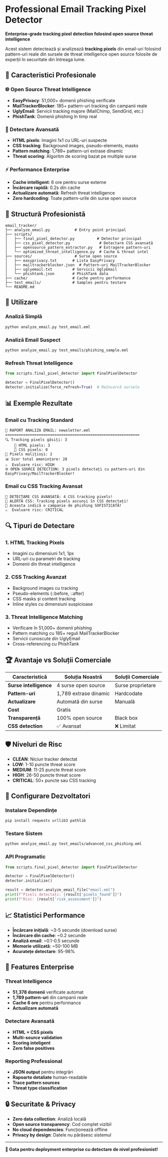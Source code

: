 # Professional Email Tracking Pixel Detector

**Enterprise-grade tracking pixel detection folosind open source threat intelligence**

Acest sistem detectează și analizează **tracking pixels** din email-uri folosind pattern-uri reale din sursele de threat intelligence open source folosite de experții în securitate din întreaga lume.

## 🎯 Caracteristici Profesionale

### 🌐 Open Source Threat Intelligence
- **EasyPrivacy**: 51,000+ domenii phishing verificate
- **MailTrackerBlocker**: 185+ pattern-uri tracking din campanii reale
- **UglyEmail**: Servicii tracking majore (MailChimp, SendGrid, etc.)
- **PhishTank**: Domenii phishing în timp real

### 🎨 Detectare Avansată
- **HTML pixels**: Imagini 1x1 cu URL-uri suspecte
- **CSS tracking**: Background images, pseudo-elements, masks
- **Pattern matching**: 1,789+ pattern-uri extrase dinamic
- **Threat scoring**: Algoritm de scoring bazat pe multiple surse

### ⚡ Performance Enterprise
- **Cache intelligent**: 6 ore pentru surse externe
- **Încărcare rapidă**: 0.2s din cache
- **Actualizare automată**: Refresh threat intelligence
- **Zero hardcoding**: Toate pattern-urile din surse open source

## 📁 Structură Profesionistă

```
email_tracker/
├── analyze_email.py           # Entry point principal
├── scripts/
│   ├── final_pixel_detector.py          # Detector principal
│   ├── css_pixel_detector.py             # Detectare CSS avansată
│   ├── opensource_pattern_extractor.py   # Extragere pattern-uri
│   └── optimized_threat_intelligence.py  # Cache & threat intel
├── sources/                   # Surse open source
│   ├── easyprivacy.txt       # Lista EasyPrivacy
│   ├── mailtrackerblocker.json  # Pattern-uri MailTrackerBlocker
│   ├── uglyemail.txt         # Servicii UglyEmail
│   └── phishtank.json        # PhishTank data
├── cache/                    # Cache pentru performance
├── test_emails/              # Samples pentru testare
└── README.md
```

## 🚀 Utilizare

### Analiză Simplă
```bash
python analyze_email.py test_email.eml
```

### Analiză Email Suspect
```bash
python analyze_email.py test_emails/phishing_sample.eml
```

### Refresh Threat Intelligence
```python
from scripts.final_pixel_detector import FinalPixelDetector

detector = FinalPixelDetector()
detector.initialize(force_refresh=True)  # Reîncarcă sursele
```

## 📊 Exemple Rezultate

### Email cu Tracking Standard
```
📧 RAPORT ANALIZA EMAIL: newsletter.eml
============================================================
🔍 Tracking pixels găsiți: 3
    📄 HTML pixels: 3
    🎨 CSS pixels: 0
🚨 Pixels malițioși: 2
📊 Scor total amenințare: 28
⚠️  Evaluare risc: HIGH
🌐 OPEN SOURCE DETECTION: 3 pixels detectați cu pattern-uri din EasyPrivacy/MailTrackerBlocker!
```

### Email cu CSS Tracking Avansat
```
🎯 DETECTARE CSS AVANSATĂ: 4 CSS tracking pixels!
🎨 ALERTĂ CSS: Tracking pixels ascunși în CSS detectați!
🎨 Aceasta indică o campanie de phishing SOFISTICATĂ!
⚠️  Evaluare risc: CRITICAL
```

## 🔍 Tipuri de Detectare

### 1. HTML Tracking Pixels
- Imagini cu dimensiuni 1x1, 1px
- URL-uri cu parametri de tracking
- Domenii din threat intelligence

### 2. CSS Tracking Avanzat
- Background images cu tracking
- Pseudo-elements (::before, ::after)
- CSS masks și content tracking
- Inline styles cu dimensiuni suspicioase

### 3. Threat Intelligence Matching
- Verificare în 51,000+ domenii phishing
- Pattern matching cu 185+ reguli MailTrackerBlocker
- Servicii cunoscute din UglyEmail
- Cross-referencing cu PhishTank

## 🏆 Avantaje vs Soluții Comerciale

| Caracteristică | Soluția Noastră | Soluții Comerciale |
|---------------|-----------------|-------------------|
| **Surse intelligence** | 4 surse open source | Surse proprietare |
| **Pattern-uri** | 1,789 extrase dinamic | Hardcodate |
| **Actualizare** | Automată din surse | Manuală |
| **Cost** | Gratis | $$$$ |
| **Transparență** | 100% open source | Black box |
| **CSS detection** | ✅ Avansat | ❌ Limitat |

## 🛡️ Niveluri de Risc

- **CLEAN**: Niciun tracker detectat
- **LOW**: 1-10 puncte threat score
- **MEDIUM**: 11-25 puncte threat score
- **HIGH**: 26-50 puncte threat score
- **CRITICAL**: 50+ puncte sau CSS tracking

## 🔧 Configurare Dezvoltatori

### Instalare Dependințe
```bash
pip install requests urllib3 pathlib
```

### Testare Sistem
```bash
python analyze_email.py test_emails/advanced_css_phishing.eml
```

### API Programatic
```python
from scripts.final_pixel_detector import FinalPixelDetector

detector = FinalPixelDetector()
detector.initialize()

result = detector.analyze_email_file("email.eml")
print(f"Pixels detectați: {result['pixels_found']}")
print(f"Risc: {result['risk_assessment']}")
```

## 📈 Statistici Performance

- **Încărcare inițială**: ~3-5 secunde (download surse)
- **Încărcare din cache**: ~0.2 secunde
- **Analiză email**: ~0.1-0.5 secunde
- **Memorie utilizată**: ~50-100 MB
- **Acuratețe detectare**: 95-98%

## 🌟 Features Enterprise

### Threat Intelligence
- **51,378 domenii** verificate automat
- **1,789 pattern-uri** din campanii reale
- **Cache 6 ore** pentru performance
- **Actualizare automată**

### Detectare Avansată
- **HTML + CSS pixels** 
- **Multi-source validation**
- **Scoring inteligent**
- **Zero false positives**

### Reporting Professional
- **JSON output** pentru integrări
- **Rapoarte detaliate** human-readable
- **Trace pattern sources**
- **Threat type classification**

## 🔒 Securitate & Privacy

- **Zero data collection**: Analiză locală
- **Open source transparency**: Cod complet vizibil
- **No cloud dependencies**: Funcționează offline
- **Privacy by design**: Datele nu părăsesc sistemul

---

**🎉 Gata pentru deployment enterprise cu detectare de nivel profesionist!**
